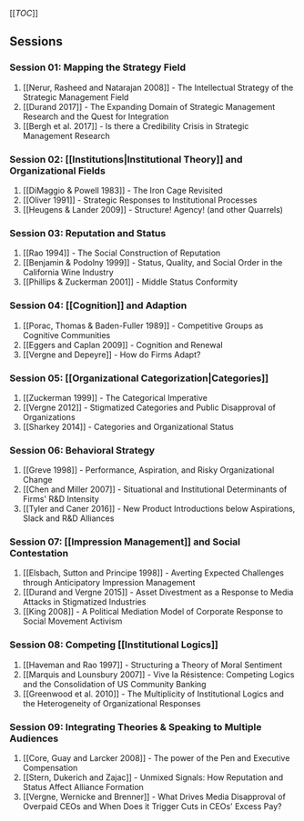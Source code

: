 [[_TOC_]]

## Sessions

### Session 01: Mapping the Strategy Field
1. [[Nerur, Rasheed and Natarajan 2008]] - The Intellectual Strategy of the Strategic Management Field
2. [[Durand 2017]] - The Expanding Domain of Strategic Management Research and the Quest for Integration
3. [[Bergh et al. 2017]] - Is there a Credibility Crisis in Strategic Management Research

### Session 02: [[Institutions|Institutional Theory]] and Organizational Fields
1. [[DiMaggio & Powell 1983]] - The Iron Cage Revisited
2. [[Oliver 1991]] - Strategic Responses to Institutional Processes
3. [[Heugens & Lander 2009]] - Structure! Agency! (and other Quarrels)

### Session 03: Reputation and Status
1. [[Rao 1994]] - The Social Construction of Reputation
2. [[Benjamin & Podolny 1999]] - Status, Quality, and Social Order in the California Wine Industry
3. [[Phillips & Zuckerman 2001]] - Middle Status Conformity

### Session 04: [[Cognition]] and Adaption
1. [[Porac, Thomas & Baden-Fuller 1989]] - Competitive Groups as Cognitive Communities
2. [[Eggers and Caplan 2009]] - Cognition and Renewal
3. [[Vergne and Depeyre]] - How do Firms Adapt?

### Session 05: [[Organizational Categorization|Categories]]
1. [[Zuckerman 1999]] - The Categorical Imperative
2. [[Vergne 2012]] - Stigmatized Categories and Public Disapproval of Organizations
3. [[Sharkey 2014]] - Categories and Organizational Status

### Session 06: Behavioral Strategy
1. [[Greve 1998]] - Performance, Aspiration, and Risky Organizational Change
2. [[Chen and Miller 2007]] - Situational and Institutional Determinants of Firms' R&D Intensity
3. [[Tyler and Caner 2016]] - New Product Introductions below Aspirations, Slack and R&D Alliances

### Session 07: [[Impression Management]] and Social Contestation
1. [[Elsbach, Sutton and Principe 1998]] - Averting Expected Challenges through Anticipatory Impression Management
2. [[Durand and Vergne 2015]] - Asset Divestment as a Response to Media Attacks in Stigmatized Industries
3. [[King 2008]] - A Political Mediation Model of Corporate Response to Social Movement Activism

### Session 08: Competing [[Institutional Logics]]
1. [[Haveman and Rao 1997]] - Structuring a Theory of Moral Sentiment
2. [[Marquis and Lounsbury 2007]] - Vive la Résistence: Competing Logics and the Consolidation of US Community Banking
3. [[Greenwood et al. 2010]] - The Multiplicity of Institutional Logics and the Heterogeneity of Organizational Responses

### Session 09: Integrating Theories & Speaking to Multiple Audiences
1. [[Core, Guay and Larcker 2008]] - The power of the Pen and Executive Compensation
2. [[Stern, Dukerich and Zajac]] - Unmixed Signals: How Reputation and Status Affect Alliance Formation
3. [[Vergne, Wernicke and Brenner]] - What Drives Media Disapproval of Overpaid CEOs and When Does it Trigger Cuts in CEOs' Excess Pay?